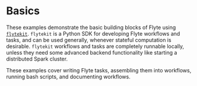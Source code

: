 # Basics

These examples demonstrate the basic building blocks of Flyte using [`flytekit`](https://docs.flyte.org/en/latest/api/flytekit/docs_index.html). `flytekit` is a Python SDK for developing Flyte workflows and
tasks, and can be used generally, whenever stateful computation is desirable. `flytekit` workflows and tasks are completely runnable locally, unless they need some advanced backend functionality like starting a distributed Spark cluster.

These examples cover writing Flyte tasks, assembling them into workflows,
running bash scripts, and documenting workflows.
